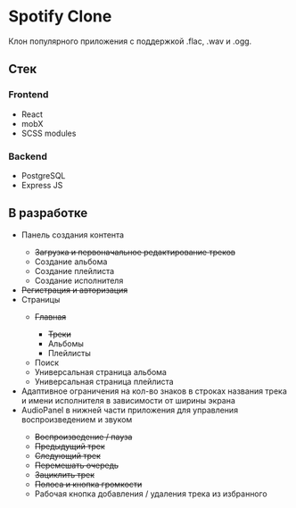 # Spotify Clone
Клон популярного приложения с поддержкой .flac, .wav и .ogg.

## Стек
### Frontend
<ul>
  <li>React</li>
  <li>mobX</li>
  <li>SCSS modules</li>
</ul>

### Backend
<ul>
  <li>PostgreSQL</li>
  <li>Express JS</li>
</ul>

## В разработке
<ul>
  <li>Панель создания контента</li>
  <ul>
    <li><s>Загрузка и первоначальное редактирование треков</s></li>
    <li>Создание альбома</li>
    <li>Создание плейлиста</li>
    <li>Создание исполнителя</li>
  </ul>
  <li><s>Регистрация и авторизация</s></li>
  <li>Страницы</li>
  <ul>
    <li><s>Главная</s></li>  
    <ul>
      <li><s>Треки</s></li>
      <li>Альбомы</li>
      <li>Плейлисты</li>
    </ul>
    <li>Поиск</li>
    <li>Универсальная страница альбома</li>
    <li>Универсальная страница плейлиста</li>
  </ul>
  <li>Адаптивное ограничения на кол-во знаков в строках названия трека и имени исполнителя в зависимости от ширины экрана</li>
  <li>AudioPanel в нижней части приложения для управления воспроизведением и звуком</li>
  <ul>
    <li><s>Воспроизведение / пауза</s></li>
    <li><s>Предыдущий трек</s></li>
    <li><s>Следующий трек</s></li>
    <li><s>Перемешать очередь</s></li>
    <li><s>Зациклить трек</s></li>
    <li><s>Полоса и кнопка громкости</s></li>
    <li>Рабочая кнопка добавления / удаления трека из избранного</li>
  </ul>
</ul>
